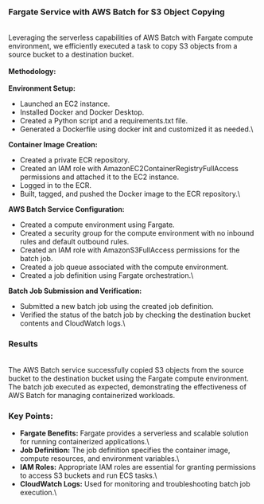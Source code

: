 ### Fargate Service with AWS Batch for S3 Object Copying
\
Leveraging the serverless capabilities of AWS Batch with Fargate compute environment, we efficiently executed a task to copy S3 objects from a source bucket to a destination bucket.\
\
**Methodology:**\
\
**Environment Setup:**
- Launched an EC2 instance.
- Installed Docker and Docker Desktop.
- Created a Python script and a requirements.txt file.
- Generated a Dockerfile using docker init and customized it as needed.\

**Container Image Creation:**
- Created a private ECR repository.
- Created an IAM role with AmazonEC2ContainerRegistryFullAccess permissions and attached it to the EC2 instance.
- Logged in to the ECR.
- Built, tagged, and pushed the Docker image to the ECR repository.\

**AWS Batch Service Configuration:**
- Created a compute environment using Fargate.
- Created a security group for the compute environment with no inbound rules and default outbound rules.
- Created an IAM role with AmazonS3FullAccess permissions for the batch job.
- Created a job queue associated with the compute environment.
- Created a job definition using Fargate orchestration.\

**Batch Job Submission and Verification:**
- Submitted a new batch job using the created job definition.
- Verified the status of the batch job by checking the destination bucket contents and CloudWatch logs.\

### Results
\
The AWS Batch service successfully copied S3 objects from the source bucket to the destination bucket using the Fargate compute environment. The batch job executed as expected, demonstrating the effectiveness of AWS Batch for managing containerized workloads.

### Key Points:
* **Fargate Benefits:** Fargate provides a serverless and scalable solution for running containerized applications.\
* **Job Definition:** The job definition specifies the container image, compute resources, and environment variables.\
* **IAM Roles:** Appropriate IAM roles are essential for granting permissions to access S3 buckets and run ECS tasks.\
* **CloudWatch Logs:** Used for monitoring and troubleshooting batch job execution.\


